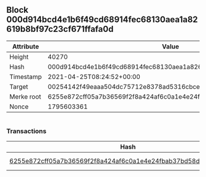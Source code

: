 ## Block 000d914bcd4e1b6f49cd68914fec68130aea1a82619b8bf97c23cf671ffafa0d

Attribute | Value
--- | ---
Height | 40270
Hash | 000d914bcd4e1b6f49cd68914fec68130aea1a82619b8bf97c23cf671ffafa0d
Timestamp | 2021-04-25T08:24:52+00:00
Target | 00254142f49eaaa504dc75712e8378ad5316cbcead634704b3734b6271167cc4
Merke root | 6255e872cff05a7b36569f2f8a424af6c0a1e4e24fbab37bd58db29111395ad6
Nonce | 1795603361

```

```

### Transactions

Hash | Amount
--- | ---
[6255e872cff05a7b36569f2f8a424af6c0a1e4e24fbab37bd58db29111395ad6](6255e872cff05a7b36569f2f8a424af6c0a1e4e24fbab37bd58db29111395ad6.md) | 10.00000000 SKEPTI 
